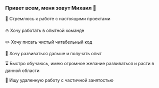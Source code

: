 ### Привет всем, меня зовут Михаил 👋
:rocket: Стремлюсь к работе с настоящими проектами

:sailboat: Хочу работать в опытной команде

:pencil2: Хочу писать чистый читабельный код

:school_satchel: Хочу развиваться дальше и получать опыт

:hourglass: Быстро обучаюсь, имею огромное желание развиваться и расти в данной области

:mag_right: Ищу удаленную работу с частичной занятостью


<!--
**gremwiz1/gremwiz1** is a ✨ _special_ ✨ repository because its `README.md` (this file) appears on your GitHub profile.

Here are some ideas to get you started:

- 🔭 I’m currently working on ...
- 🌱 I’m currently learning ...
- 👯 I’m looking to collaborate on ...
- 🤔 I’m looking for help with ...
- 💬 Ask me about ...
- 📫 How to reach me: ...
- 😄 Pronouns: ...
- ⚡ Fun fact: ...
-->
